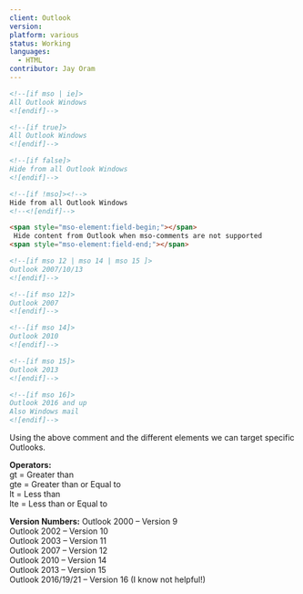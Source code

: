 ```yaml
---
client: Outlook
version:
platform: various
status: Working
languages:
  - HTML
contributor: Jay Oram
---
```


```html
<!--[if mso | ie]>
All Outlook Windows
<![endif]-->

<!--[if true]>
All Outlook Windows
<![endif]-->

<!--[if false]>
Hide from all Outlook Windows
<![endif]-->

<!--[if !mso]><!-->
Hide from all Outlook Windows
<!--<![endif]-->

<span style="mso-element:field-begin;"></span>
 Hide content from Outlook when mso-comments are not supported
<span style="mso-element:field-end;"></span>

<!--[if mso 12 | mso 14 | mso 15 ]>
Outlook 2007/10/13
<![endif]-->

<!--[if mso 12]>
Outlook 2007
<![endif]-->

<!--[if mso 14]>
Outlook 2010
<![endif]-->

<!--[if mso 15]>
Outlook 2013
<![endif]-->

<!--[if mso 16]>
Outlook 2016 and up
Also Windows mail
<![endif]-->
```

Using the above comment and the different elements we can target specific Outlooks. 

**Operators:**<br>
gt = Greater than<br>
gte = Greater than or Equal to<br>
lt = Less than<br>
lte = Less than or Equal to<br>

**Version Numbers:**
Outlook 2000 – Version 9<br>
Outlook 2002 – Version 10<br>
Outlook 2003 – Version 11<br>
Outlook 2007 – Version 12<br>
Outlook 2010 – Version 14<br>
Outlook 2013 – Version 15<br>
Outlook 2016/19/21 – Version 16 (I know not helpful!)


